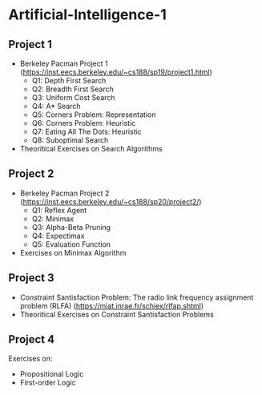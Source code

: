 # Artificial-Intelligence-1

## Project 1
  - Berkeley Pacman Project 1 (https://inst.eecs.berkeley.edu/~cs188/sp19/project1.html)
    - Q1: Depth First Search
    - Q2: Breadth First Search
    - Q3: Uniform Cost Search
    - Q4: A* Search
    - Q5: Corners Problem: Representation
    - Q6: Corners Problem: Heuristic
    - Q7: Eating All The Dots: Heuristic
    - Q8: Suboptimal Search
  - Theoritical Exercises on Search Algorithms

## Project 2
  - Berkeley Pacman Project 2 (https://inst.eecs.berkeley.edu/~cs188/sp20/project2/)
    - Q1: Reflex Agent
    - Q2: Minimax
    - Q3: Alpha-Beta Pruning
    - Q4: Expectimax
    - Q5: Evaluation Function
  - Exercises on Minimax Algorithm

## Project 3
  - Constraint Santisfaction Problem: The radio link frequency assignment problem (RLFA) (https://miat.inrae.fr/schiex/rlfap.shtml)
  - Theoritical Exercises on Constraint Santisfaction Problems

## Project 4
Exercises on:
  - Propositional Logic
  - First-order Logic

